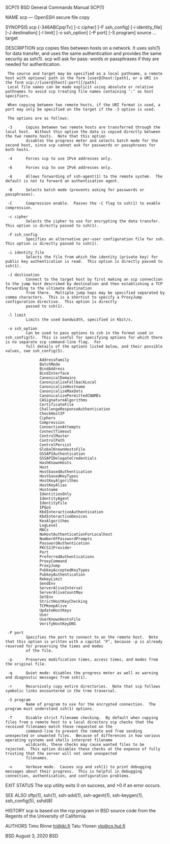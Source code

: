SCP(1)                                                                          BSD General Commands Manual                                                                         SCP(1)

NAME
     scp — OpenSSH secure file copy

SYNOPSIS
     scp [-346ABCpqrTv] [-c cipher] [-F ssh_config] [-i identity_file] [-J destination] [-l limit] [-o ssh_option] [-P port] [-S program] source ... target

DESCRIPTION
     scp copies files between hosts on a network.  It uses ssh(1) for data transfer, and uses the same authentication and provides the same security as ssh(1).  scp will ask for pass‐
     words or passphrases if they are needed for authentication.

     The source and target may be specified as a local pathname, a remote host with optional path in the form [user@]host:[path], or a URI in the form scp://[user@]host[:port][/path].
     Local file names can be made explicit using absolute or relative pathnames to avoid scp treating file names containing ‘:’ as host specifiers.

     When copying between two remote hosts, if the URI format is used, a port may only be specified on the target if the -3 option is used.

     The options are as follows:

     -3      Copies between two remote hosts are transferred through the local host.  Without this option the data is copied directly between the two remote hosts.  Note that this option
             disables the progress meter and selects batch mode for the second host, since scp cannot ask for passwords or passphrases for both hosts.

     -4      Forces scp to use IPv4 addresses only.

     -6      Forces scp to use IPv6 addresses only.

     -A      Allows forwarding of ssh-agent(1) to the remote system.  The default is not to forward an authentication agent.

     -B      Selects batch mode (prevents asking for passwords or passphrases).

     -C      Compression enable.  Passes the -C flag to ssh(1) to enable compression.

     -c cipher
             Selects the cipher to use for encrypting the data transfer.  This option is directly passed to ssh(1).

     -F ssh_config
             Specifies an alternative per-user configuration file for ssh.  This option is directly passed to ssh(1).

     -i identity_file
             Selects the file from which the identity (private key) for public key authentication is read.  This option is directly passed to ssh(1).

     -J destination
             Connect to the target host by first making an scp connection to the jump host described by destination and then establishing a TCP forwarding to the ultimate destination
             from there.  Multiple jump hops may be specified separated by comma characters.  This is a shortcut to specify a ProxyJump configuration directive.  This option is directly
             passed to ssh(1).

     -l limit
             Limits the used bandwidth, specified in Kbit/s.

     -o ssh_option
             Can be used to pass options to ssh in the format used in ssh_config(5).  This is useful for specifying options for which there is no separate scp command-line flag.  For
             full details of the options listed below, and their possible values, see ssh_config(5).

                   AddressFamily
                   BatchMode
                   BindAddress
                   BindInterface
                   CanonicalDomains
                   CanonicalizeFallbackLocal
                   CanonicalizeHostname
                   CanonicalizeMaxDots
                   CanonicalizePermittedCNAMEs
                   CASignatureAlgorithms
                   CertificateFile
                   ChallengeResponseAuthentication
                   CheckHostIP
                   Ciphers
                   Compression
                   ConnectionAttempts
                   ConnectTimeout
                   ControlMaster
                   ControlPath
                   ControlPersist
                   GlobalKnownHostsFile
                   GSSAPIAuthentication
                   GSSAPIDelegateCredentials
                   HashKnownHosts
                   Host
                   HostbasedAuthentication
                   HostbasedKeyTypes
                   HostKeyAlgorithms
                   HostKeyAlias
                   Hostname
                   IdentitiesOnly
                   IdentityAgent
                   IdentityFile
                   IPQoS
                   KbdInteractiveAuthentication
                   KbdInteractiveDevices
                   KexAlgorithms
                   LogLevel
                   MACs
                   NoHostAuthenticationForLocalhost
                   NumberOfPasswordPrompts
                   PasswordAuthentication
                   PKCS11Provider
                   Port
                   PreferredAuthentications
                   ProxyCommand
                   ProxyJump
                   PubkeyAcceptedKeyTypes
                   PubkeyAuthentication
                   RekeyLimit
                   SendEnv
                   ServerAliveInterval
                   ServerAliveCountMax
                   SetEnv
                   StrictHostKeyChecking
                   TCPKeepAlive
                   UpdateHostKeys
                   User
                   UserKnownHostsFile
                   VerifyHostKeyDNS

     -P port
             Specifies the port to connect to on the remote host.  Note that this option is written with a capital ‘P’, because -p is already reserved for preserving the times and modes
             of the file.

     -p      Preserves modification times, access times, and modes from the original file.

     -q      Quiet mode: disables the progress meter as well as warning and diagnostic messages from ssh(1).

     -r      Recursively copy entire directories.  Note that scp follows symbolic links encountered in the tree traversal.

     -S program
             Name of program to use for the encrypted connection.  The program must understand ssh(1) options.

     -T      Disable strict filename checking.  By default when copying files from a remote host to a local directory scp checks that the received filenames match those requested on the
             command-line to prevent the remote end from sending unexpected or unwanted files.  Because of differences in how various operating systems and shells interpret filename
             wildcards, these checks may cause wanted files to be rejected.  This option disables these checks at the expense of fully trusting that the server will not send unexpected
             filenames.

     -v      Verbose mode.  Causes scp and ssh(1) to print debugging messages about their progress.  This is helpful in debugging connection, authentication, and configuration problems.

EXIT STATUS
     The scp utility exits 0 on success, and >0 if an error occurs.

SEE ALSO
     sftp(1), ssh(1), ssh-add(1), ssh-agent(1), ssh-keygen(1), ssh_config(5), sshd(8)

HISTORY
     scp is based on the rcp program in BSD source code from the Regents of the University of California.

AUTHORS
     Timo Rinne <tri@iki.fi>
     Tatu Ylonen <ylo@cs.hut.fi>

BSD                                                                                   August 3, 2020                                                                                   BSD
